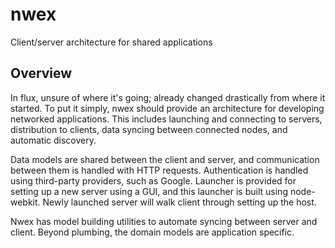 nwex
====
Client/server architecture for shared applications

Overview
--------
In flux, unsure of where it's going; already changed drastically from where it started.  To put it simply, nwex
should provide an architecture for developing networked applications.  This includes launching and connecting to
servers, distribution to clients, data syncing between connected nodes, and automatic discovery.

Data models are shared between the client and server, and communication between them is handled with HTTP requests.
Authentication is handled using third-party providers, such as Google.  Launcher is provided for setting up a new
server using a GUI, and this launcher is built using node-webkit.  Newly launched server will walk client through
setting up the host.

Nwex has model building utilities to automate syncing between server and client.  Beyond plumbing, the domain models
are application specific.
